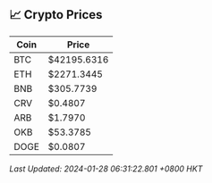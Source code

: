 ## 📈 Crypto Prices

| Coin | Price |
| ---- | ----- |
| BTC | $42195.6316 |
| ETH | $2271.3445 |
| BNB | $305.7739 |
| CRV | $0.4807 |
| ARB | $1.7970 |
| OKB | $53.3785 |
| DOGE | $0.0807 |

_Last Updated: 2024-01-28 06:31:22.801 +0800 HKT_